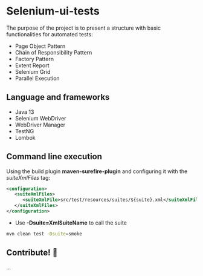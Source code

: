 # Selenium-ui-tests

The purpose of the project is to present a structure with basic functionalities for automated tests:

* Page Object Pattern
* Chain of Responsibility Pattern
* Factory Pattern
* Extent Report
* Selenium Grid
* Parallel Execution

## Language and frameworks

* Java 13
* Selenium WebDriver
* WebDriver Manager
* TestNG
* Lombok

## Command line execution

Using the build plugin **maven-surefire-plugin** and configuring it with the _suiteXmlFiles_ tag:

```xml
<configuration>
   <suiteXmlFiles>
      <suiteXmlFile>src/test/resources/suites/${suite}.xml</suiteXmlFile>
   </suiteXmlFiles>
</configuration>
```

* Use **-Dsuite=XmlSuiteName** to call the suite

````bash
mvn clean test -Dsuite=smoke
````

## Contribute! :beers:

...